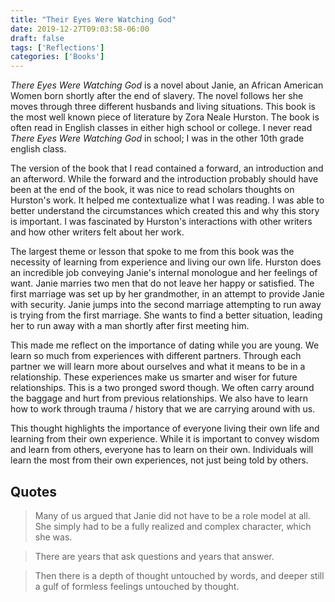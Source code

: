 ```yaml
---
title: "Their Eyes Were Watching God"
date: 2019-12-27T09:03:58-06:00
draft: false
tags: ['Reflections']
categories: ['Books']
---
```


*There Eyes Were Watching God* is a novel about Janie, an African American Women born shortly after the end of slavery. The novel follows her she moves through three different husbands and living situations. This book is the most well known piece of literature by Zora Neale Hurston. The book is often read in English classes in either high school or college. I never read *There Eyes Were Watching God* in school; I was in the other 10th grade english class.

The version of the book that I read contained a forward, an introduction and an afterword. While the forward and the introduction probably should have been at the end of the book, it was nice to read scholars thoughts on Hurston's work. It helped me contextualize what I was reading. I was able to better understand the circumstances which created this and why this story is important. I was fascinated by Hurston's interactions with other writers and how other writers felt about her work.

The largest theme or lesson that spoke to me from this book was the necessity of learning from experience and living our own life. Hurston does an incredible job conveying Janie's internal monologue and her feelings of want. Janie marries two men that do not leave her happy or satisfied. The first marriage was set up by her grandmother, in an attempt to provide Janie with security. Janie jumps into the second marriage attempting to run away is trying from the first marriage. She wants to find a better situation, leading her to run away with a man shortly after first meeting him.

This made me reflect on the importance of dating while you are young. We learn so much from experiences with different partners. Through each partner we will learn more about ourselves and what it means to be in a relationship. These experiences make us smarter and wiser for future relationships. This is a two pronged sword though. We often carry around the baggage and hurt from previous relationships. We also have to learn how to work through trauma / history that we are carrying around with us.

This thought highlights the importance of everyone living their own life and learning from their own experience. While it is important to convey wisdom and learn from others, everyone has to learn on their own. Individuals will learn the most from their own experiences, not just being told by others.

## Quotes

>  Many of us argued that Janie did not have to be a role model at all. She simply had to be a fully realized and complex character, which she was.

<!-- -->

> There are years that ask questions and years that answer.

<!-- -->

> Then there is a depth of thought untouched by words, and deeper still a gulf of formless feelings untouched by thought.

